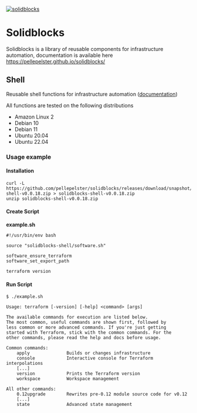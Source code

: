 [![solidblocks](https://github.com/pellepelster/solidblocks/actions/workflows/pipeline.yml/badge.svg)](https://github.com/pellepelster/solidblocks/actions/workflows/pipeline.yml)

# Solidblocks

Solidblocks is a library of reusable components for infrastructure  automation, documentation is available here  https://pellepelster.github.io/solidblocks/

## Shell

Reusable shell functions for infrastructure automation ([documentation](https://pellepelster.github.io/solidblocks/shell/))

All functions are tested on the following distributions

* Amazon Linux 2
* Debian 10
* Debian 11
* Ubuntu 20.04
* Ubuntu 22.04

### Usage example

#### Installation
```
curl -L https://github.com/pellepelster/solidblocks/releases/download/snapshot/solidblocks-shell-v0.0.18.zip > solidblocks-shell-v0.0.18.zip
unzip solidblocks-shell-v0.0.18.zip
```

#### Create Script
**example.sh**
```
#!/usr/bin/env bash

source "solidblocks-shell/software.sh"

software_ensure_terraform
software_set_export_path

terraform version
```

#### Run Script

```
$ ./example.sh

Usage: terraform [-version] [-help] <command> [args]

The available commands for execution are listed below.
The most common, useful commands are shown first, followed by
less common or more advanced commands. If you're just getting
started with Terraform, stick with the common commands. For the
other commands, please read the help and docs before usage.

Common commands:
    apply              Builds or changes infrastructure
    console            Interactive console for Terraform interpolations
    [...]
    version            Prints the Terraform version
    workspace          Workspace management

All other commands:
    0.12upgrade        Rewrites pre-0.12 module source code for v0.12
    [...]
    state              Advanced state management

```
